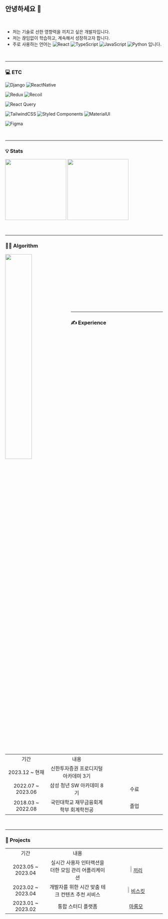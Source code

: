## 안녕하세요 👋

<br>

- 저는 기술로 선한 영향력을 끼치고 싶은 개발자입니다.
- 저는 끊임없이 학습하고, 계속해서 성장하고자 합니다.
- 주로 사용하는 언어는 ![React](https://img.shields.io/badge/react-61DAFB.svg?style=for-the-badge&logo=react&logoColor=black) ![TypeScript](https://img.shields.io/badge/typescript-3178C6.svg?style=for-the-badge&logo=typescript&logoColor=black) ![JavaScript](https://img.shields.io/badge/javascript-F7DF1E.svg?style=for-the-badge&logo=javascript&logoColor=black) ![Python](https://img.shields.io/badge/python-3670A0?style=for-the-badge&logo=python&logoColor=ffdd54) 입니다.

<br>
<hr>

### 💻 ETC

![Django](https://img.shields.io/badge/django-%23092E20.svg?style=for-the-badge&logo=django&logoColor=white) ![ReactNative](https://img.shields.io/badge/react_native-61DAFB?style=for-the-badge&logo=react&logoColor=black)

![Redux](https://img.shields.io/badge/-Redux-764ABC?style=for-the-badge&logo=Redux&logoColor=white) ![Recoil](https://img.shields.io/badge/recoil-3578E5?style=for-the-badge&logo=recoil&logoColor=ffdd54)

![React Query](https://img.shields.io/badge/-React%20Query-FF4154?style=for-the-badge&logo=react%20query&logoColor=white)

![TailwindCSS](https://img.shields.io/badge/tailwindcss-06B6D4?style=for-the-badge&logo=tailwind-css&logoColor=white) ![Styled Components](https://img.shields.io/badge/styled--components-DB7093?style=for-the-badge&logo=styled-components&logoColor=white) ![MaterialUI](https://img.shields.io/badge/Material--UI-0081CB?style=for-the-badge&logo=material-ui&logoColor=white)

![Figma](https://img.shields.io/badge/Figma-F24E1E?style=for-the-badge&logo=figma&logoColor=white)

<br>
<hr>

### 💡 Stats

<img src="https://github-readme-stats.vercel.app/api/top-langs/?username=yjp8842&layout=compact&theme=dark" height="195px" /> <img src="https://github-readme-stats.vercel.app/api?username=yjp8842&show_icons=true&theme=radical" height="195px" />

<br>
<hr>

### 👩‍💻 Algorithm

<img align='left' width='41%' src="https://mazassumnida.wtf/api/generate_badge?boj=yjp8842">

<br>
<br>
<br>
<br>
<br>
<br>
<br>
<br>
<br>
<br>
<hr>

### ✍ Experience

<table>
  <tr>
    <td align="center" width="200">기간</th>
    <td align="center" width="400">내용</th>
    <td align="center" width="400"></th>
  </tr>
  <tr>
    <td align="center">2023.12 ~ 현재</td>
    <td align="center">신한투자증권 프로디지털아카데미 3기</td>
    <td align="center"></td>
  </tr>
  <tr>
    <td align="center">2022.07 ~ 2023.06</td>
    <td align="center">삼성 청년 SW 아카데미 8기</td>
    <td align="center">수료</td>
  </tr>	
  <tr>
    <td align="center">2018.03 ~ 2022.08</td>
    <td align="center">국민대학교 재무금융회계학부 회계학전공</td>
    <td align="center">졸업</td>
  </tr>
</table>

<br>
<hr>

### 🚀 Projects

<table>
  <tr>
    <td align="center" width="200">기간</th>
    <td align="center" width="500">내용</th>
    <td align="center" width="400"></th>
  </tr>
  <tr>
    <td align="center">2023.05 ~ 2023.04</td>
    <td align="center">실시간 사용자 인터랙션을 더한 모임 관리 어플리케이션</td>
    <td align="center">
      <img src="https://avatars.githubusercontent.com/u/134198603?s=200&v=4" width="5%" />
      <a href="https://github.com/lets-kkiri">끼리</a>
    </td>
  </tr>
  <tr>
    <td align="center">2023.02 ~ 2023.04</td>
    <td align="center">개발자를 위한 시간 맞춤 테크 컨텐츠 추천 서비스</td>
    <td align="center">
      <img src="https://avatars.githubusercontent.com/u/130298944?s=200&v=4" width="5%" />
      <a href="https://github.com/biscuit-today">비스킷</a>
    </td>
  </tr>	
  <tr>
    <td align="center">2023.01 ~ 2023.02</td>
    <td align="center">통합 스터디 플랫폼</td>
    <td align="center">
      <a href="https://github.com/yjp8842/Maroommo">마룸모</a>
    </td>
  </tr>
</table>
